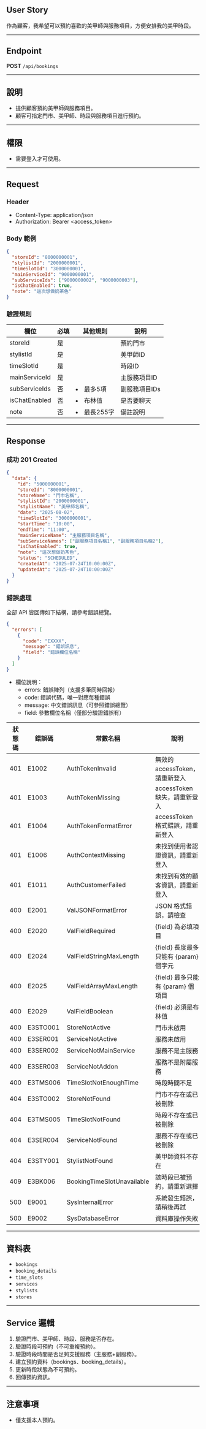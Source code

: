 ## User Story

作為顧客，我希望可以預約喜歡的美甲師與服務項目，方便安排我的美甲時段。

---

## Endpoint

**POST** `/api/bookings`

---

## 說明

- 提供顧客預約美甲師與服務項目。
- 顧客可指定門市、美甲師、時段與服務項目進行預約。

---

## 權限

- 需要登入才可使用。

---

## Request

### Header

- Content-Type: application/json
- Authorization: Bearer <access_token>

### Body 範例

```json
{
  "storeId": "8000000001",
  "stylistId": "2000000001",
  "timeSlotId": "3000000001",
  "mainServiceId": "9000000001",
  "subServiceIds": ["9000000002", "9000000003"],
  "isChatEnabled": true,
  "note": "這次想做奶茶色"
}
```

### 驗證規則

| 欄位          | 必填 | 其他規則      | 說明          |
| ------------- | ---- | ------------- | ------------- |
| storeId       | 是   |               | 預約門市      |
| stylistId     | 是   |               | 美甲師ID      |
| timeSlotId    | 是   |               | 時段ID        |
| mainServiceId | 是   |               | 主服務項目ID  |
| subServiceIds | 否   | <li>最多5項   | 副服務項目IDs |
| isChatEnabled | 否   | <li>布林值    | 是否要聊天    |
| note          | 否   | <li>最長255字 | 備註說明      |

---

## Response

### 成功 201 Created

```json
{
  "data": {
    "id": "5000000001",
    "storeId": "8000000001",
    "storeName": "門市名稱",
    "stylistId": "2000000001",
    "stylistName": "美甲師名稱",
    "date": "2025-08-02",
    "timeSlotId": "3000000001",
    "startTime": "10:00",
    "endTime": "11:00",
    "mainServiceName": "主服務項目名稱",
    "subServiceNames": ["副服務項目名稱1", "副服務項目名稱2"],
    "isChatEnabled": true,
    "note": "這次想做奶茶色",
    "status": "SCHEDULED",
    "createdAt": "2025-07-24T10:00:00Z",
    "updatedAt": "2025-07-24T10:00:00Z"
  }
}
```

### 錯誤處理

全部 API 皆回傳如下結構，請參考錯誤總覽。

```json
{
  "errors": [
    {
      "code": "EXXXX",
      "message": "錯誤訊息",
      "field": "錯誤欄位名稱"
    }
  ]
}
```

- 欄位說明：
  - errors: 錯誤陣列（支援多筆同時回報）
  - code: 錯誤代碼，唯一對應每種錯誤
  - message: 中文錯誤訊息（可參照錯誤總覽）
  - field: 參數欄位名稱（僅部分驗證錯誤有）

| 狀態碼 | 錯誤碼   | 常數名稱                   | 說明                                  |
| ------ | -------- | -------------------------- | ------------------------------------- |
| 401    | E1002  | AuthTokenInvalid       | 無效的 accessToken，請重新登入        |
| 401    | E1003    | AuthTokenMissing           | accessToken 缺失，請重新登入          |
| 401    | E1004    | AuthTokenFormatError       | accessToken 格式錯誤，請重新登入      |
| 401    | E1006    | AuthContextMissing         | 未找到使用者認證資訊，請重新登入      |
| 401    | E1011    | AuthCustomerFailed         | 未找到有效的顧客資訊，請重新登入      |
| 400    | E2001    | ValJSONFormatError         | JSON 格式錯誤，請檢查                 |
| 400    | E2020    | ValFieldRequired           | {field} 為必填項目                    |
| 400    | E2024    | ValFieldStringMaxLength    | {field} 長度最多只能有 {param} 個字元 |
| 400    | E2025    | ValFieldArrayMaxLength     | {field} 最多只能有 {param} 個項目     |
| 400    | E2029    | ValFieldBoolean            | {field} 必須是布林值                  |
| 400    | E3STO001 | StoreNotActive             | 門市未啟用                            |
| 400    | E3SER001 | ServiceNotActive           | 服務未啟用                            |
| 400    | E3SER002 | ServiceNotMainService      | 服務不是主服務                        |
| 400    | E3SER003 | ServiceNotAddon            | 服務不是附屬服務                      |
| 400    | E3TMS006 | TimeSlotNotEnoughTime      | 時段時間不足                          |
| 404    | E3STO002 | StoreNotFound              | 門市不存在或已被刪除                  |
| 404    | E3TMS005 | TimeSlotNotFound           | 時段不存在或已被刪除                  |
| 404    | E3SER004 | ServiceNotFound            | 服務不存在或已被刪除                  |
| 404    | E3STY001 | StylistNotFound            | 美甲師資料不存在                      |
| 409    | E3BK006  | BookingTimeSlotUnavailable | 該時段已被預約，請重新選擇            |
| 500    | E9001    | SysInternalError           | 系統發生錯誤，請稍後再試              |
| 500    | E9002    | SysDatabaseError           | 資料庫操作失敗                        |

---

## 資料表

- `bookings`
- `booking_details`
- `time_slots`
- `services`
- `stylists`
- `stores`

---

## Service 邏輯

1. 驗證門市、美甲師、時段、服務是否存在。
2. 驗證時段可預約（不可重複預約）。
3. 驗證時段時間是否足夠支援服務（主服務+副服務）。
4. 建立預約資料（bookings、booking_details）。
5. 更新時段狀態為不可預約。
6. 回傳預約資訊。

---

## 注意事項

- 僅支援本人預約。
